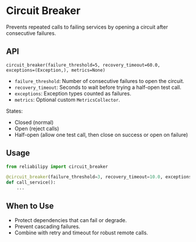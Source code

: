 # Circuit Breaker

Prevents repeated calls to failing services by opening a circuit after consecutive failures.

## API

`circuit_breaker(failure_threshold=5, recovery_timeout=60.0, exceptions=(Exception,), metrics=None)`

- `failure_threshold`: Number of consecutive failures to open the circuit.
- `recovery_timeout`: Seconds to wait before trying a half-open test call.
- `exceptions`: Exception types counted as failures.
- `metrics`: Optional custom `MetricsCollector`.

States:
- Closed (normal)
- Open (reject calls)
- Half-open (allow one test call, then close on success or open on failure)

## Usage

```python
from reliabilipy import circuit_breaker

@circuit_breaker(failure_threshold=3, recovery_timeout=10.0, exceptions=(ConnectionError,))
def call_service():
    ...
```

## When to Use

- Protect dependencies that can fail or degrade.
- Prevent cascading failures.
- Combine with retry and timeout for robust remote calls.
